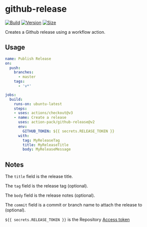 # github-release

[![Build](https://github.com/action-pack/github-release/workflows/Build/badge.svg)](https://github.com/action-pack/github-release/)
[![Version](https://img.shields.io/github/v/tag/action-pack/github-release?label=version&sort=semver&color=066da5)](https://github.com/marketplace/actions/create-new-release)
[![Size](https://img.shields.io/github/languages/code-size/action-pack/github-release?label=size&color=066da5)](https://github.com/action-pack/github-release/)

Creates a Github release using a workflow action.

## Usage

```yaml
name: Publish Release
on:
  push:
    branches:
      - master
    tags:
      - 'v*'

jobs:
  build:
    runs-on: ubuntu-latest
    steps:
    - uses: actions/checkout@v3
    - name: Create a release
      uses: action-pack/github-release@v2
      env:
        GITHUB_TOKEN: ${{ secrets.RELEASE_TOKEN }}
      with:
        tag: MyReleaseTag
        title: MyReleaseTitle
        body: MyReleaseMessage
```

## Notes

The ``title`` field is the release title. 

The ``tag`` field is the release tag (optional).

The ``body`` field is the release notes (optional).

The ``commit`` field is a commit or branch name to attach the release to (optional).

`${{ secrets.RELEASE_TOKEN }}` is the Repository [Access token](https://docs.github.com/en/github/authenticating-to-github/creating-a-personal-access-token)
